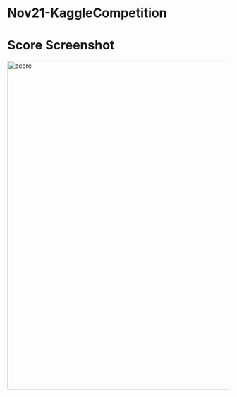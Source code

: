# Nov21-KaggleCompetition
# Score Screenshot


<img width="744" alt="score" src="https://user-images.githubusercontent.com/91969204/144284494-7caed00d-43cd-4e5a-bc9a-09f5fc1f1bd2.PNG">


